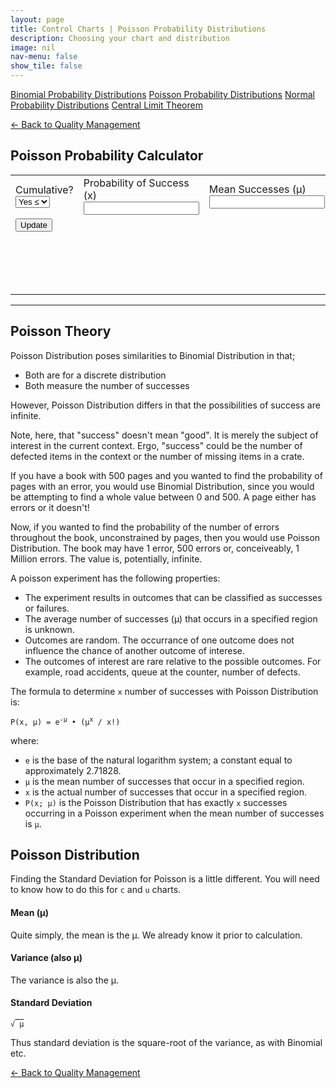 ```yaml
---
layout: page
title: Control Charts | Poisson Probability Distributions
description: Choosing your chart and distribution
image: nil
nav-menu: false
show_tile: false
---
```


<script src="../../assets/js/spc.js"></script>
<script src="../../assets/js/poisson.js"></script>

<a href="binomial-probability-distributions.html" class="button small">Binomial Probability Distributions</a>
<a href="poisson-probability-distributions.html" class="button special small">Poisson Probability Distributions</a>
<a href="normal-probability-distributions.html" class="button small">Normal Probability Distributions</a>
<a href="central-limit-theorem.html" class="button small">Central Limit Theorem</a>

<a href="/quality-management">&#x2190; Back to Quality Management</a>

## Poisson Probability Calculator

<table>
  <tr>
    <td colspan="2">
      Cumulative?
      <select id="cumulative" onchange="update();">
        <option value="2">Yes &leq;</option>
        <option value="1">Yes &geq;</option>
        <option value="0">No</option>
      </select>
    </td>
    <td colspan="2">
      Probability of Success (x)
      <input type="text" id="data-x" onchange="update();" />
    </td>
    <td colspan="2">
      Mean Successes (&micro;)
      <input type="text" id="data-micro" onchange="update();" />
    </td>
  </tr>
  <tr>
    <td colspan="6" style="max-width: 100px;">
      <button onclick="update();">Update</button>
    </td>
  </tr>
  <tr>
    <td colspan="6">
      <div style="min-height: 50px; max-width: 1400px; padding: 20px; overflow-x: scroll; display: flex; flex-wrap: no-wrap;">
        <div id="result" style="display: inline-block; flex: 0 0 auto;"></div>
      </div>
    </td>
  </tr>
</table>

----

## Poisson Theory

Poisson Distribution poses similarities to Binomial Distribution in that;

- Both are for a discrete distribution
- Both measure the number of successes

However, Poisson Distribution differs in that the possibilities of success are infinite.

Note, here, that "success" doesn't mean "good".  It is merely the subject of interest in the current context. Ergo, "success" could be the number of defected items in the context or the number of missing items in a crate.

If you have a book with 500 pages and you wanted to find the probability of pages with an error, you would use Binomial Distribution, since you would be attempting to find a whole value between 0 and 500. A page either has errors or it doesn't!

Now, if you wanted to find the probability of the number of errors throughout the book, unconstrained by pages, then you would use Poisson Distribution.  The book may have 1 error, 500 errors or, conceiveably, 1 Million errors.  The value is, potentially, infinite.

A poisson experiment has the following properties:

- The experiment results in outcomes that can be classified as successes or failures.
- The average number of successes (&micro;) that occurs in a specified region is unknown.
- Outcomes are random. The occurrance of one outcome does not influence the chance of another outcome of interese.
- The outcomes of interest are rare relative to the possible outcomes. For example, road accidents, queue at the counter, number of defects.

The formula to determine <code>x</code> number of successes with Poisson Distribution is:

<code>P(x, &micro;) = e<sup>-&micro;</sup> &bull; (&micro;<sup>x</sup> / x!)</code>

where:

- <code>e</code> is the base of the natural logarithm system; a constant equal to approximately 2.71828.
- <code>&micro;</code> is the mean number of successes that occur in a specified region.
- <code>x</code> is the actual number of successes that occur in a specified region.
- <code>P(x; &micro;)</code> is the Poisson Distribution that has exactly <code>x</code> successes occurring in a Poisson experiment when the mean number of successes is <code>&micro;</code>.

## Poisson Distribution

Finding the Standard Deviation for Poisson is a little different.  You will need to know how to do this for <code>c</code> and <code>u</code> charts.

#### Mean (&micro;)

Quite simply, the mean is the &micro;. We already know it prior to calculation.

#### Variance (also &micro;)

The variance is also the &micro;.

#### Standard Deviation

<code>&radic;<span style="text-decoration:overline;"> &micro;</span></code>

Thus standard deviation is the square-root of the variance, as with Binomial etc.

<a href="/quality-management">&#x2190; Back to Quality Management</a>
